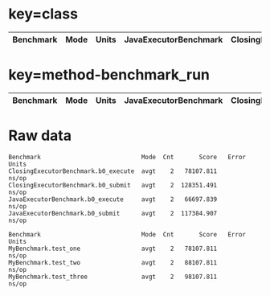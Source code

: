 # key=class

<!--- benchmark:table:ClassData:key=class&multiply=0.001&order=JavaExecutorBenchmark&order=ClosingExecutorBenchmark&compare=JavaExecutorBenchmark: --->

|Benchmark |Mode|Units|JavaExecutorBenchmark|ClosingExecutorBenchmark|JavaExecutorBenchmark%|ClosingExecutorBenchmark%|
|:---------|:---|:----|--------------------:|-----------------------:|---------------------:|------------------------:|


# key=method-benchmark_run

<!--- benchmark:table:KeyData:key=method-benchmark_run&multiply=0.001&compare=one: --->

|Benchmark |Mode|Units|JavaExecutorBenchmark|ClosingExecutorBenchmark|JavaExecutorBenchmark%|ClosingExecutorBenchmark%|
|:---------|:---|:----|--------------------:|-----------------------:|---------------------:|------------------------:|


# Raw data

<!--- benchmark:data:ClassData:all:: --->

```
Benchmark                            Mode  Cnt       Score   Error  Units
ClosingExecutorBenchmark.b0_execute  avgt    2   78107.811          ns/op
ClosingExecutorBenchmark.b0_submit   avgt    2  128351.491          ns/op
JavaExecutorBenchmark.b0_execute     avgt    2   66697.839          ns/op
JavaExecutorBenchmark.b0_submit      avgt    2  117384.907          ns/op
```

<!--- benchmark:data:KeyData:all:: --->

```
Benchmark                            Mode  Cnt       Score   Error  Units
MyBenchmark.test_one                 avgt    2   78107.811          ns/op
MyBenchmark.test_two                 avgt    2   88107.811          ns/op
MyBenchmark.test_three               avgt    2   98107.811          ns/op
```
